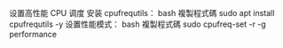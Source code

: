 设置高性能 CPU 调度
安装 cpufrequtils：
bash
複製程式碼
sudo apt install cpufrequtils -y
设置性能模式：
bash
複製程式碼
sudo cpufreq-set -r -g performance
